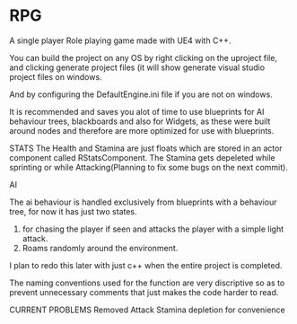 # RPG
A single player Role playing game made with UE4 with C++.

You can build the project on any OS by right clicking on the uproject file, and clicking generate project files (it will show generate visual studio project files on windows.

And by configuring the DefaultEngine.ini file if you are not on windows.

It is recommended and saves you alot of time to use blueprints for AI behaviour trees, blackboards and also for Widgets, as these were built around nodes and therefore are more 
optimized for use with blueprints.

STATS
The Health and Stamina are just floats which are stored in an actor component called RStatsComponent.
The Stamina gets depeleted while sprinting or while Attacking(Planning to fix some bugs on the next commit).

AI

The ai behaviour is handled exclusively from blueprints with a behaviour tree, for now it has just two states.
1) for chasing the player if seen and attacks the player with a simple light attack. 
2) Roams randomly around the environment.

I plan to redo this later with just c++ when the entire project is completed.


The naming conventions used for the function are very discriptive so as to prevent unnecessary comments that just makes 
the code harder to read.

CURRENT PROBLEMS
Removed Attack Stamina depletion for convenience
